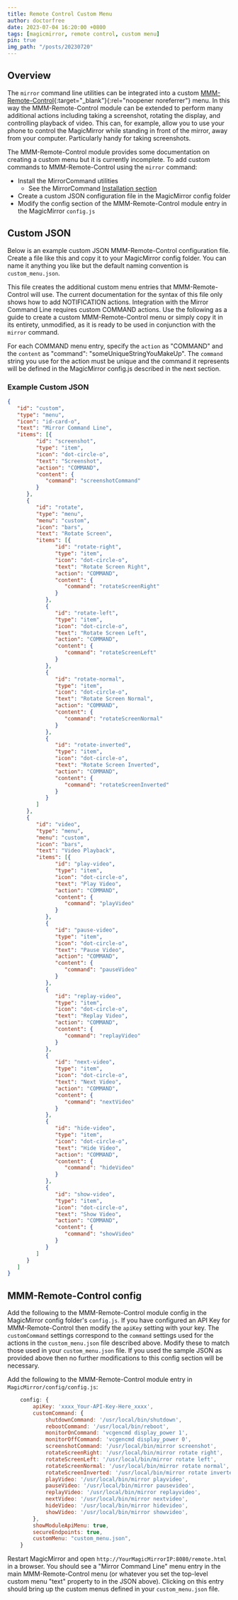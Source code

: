 ```yaml
---
title: Remote Control Custom Menu
author: doctorfree
date: 2023-07-04 16:20:00 +0800
tags: [magicmirror, remote control, custom menu]
pin: true
img_path: "/posts/20230720"
---
```


## Overview

The `mirror` command line utilities can be integrated into a custom
[MMM-Remote-Control](https://github.com/Jopyth/MMM-Remote-Control){:target="_blank"}{:rel="noopener noreferrer"} menu.
In this way the MMM-Remote-Control module can be extended to perform
many additional actions including taking a screenshot, rotating the
display, and controlling playback of video. This can, for example,
allow you to use your phone to control the MagicMirror while standing
in front of the mirror, away from your computer. Particularly handy
for taking screenshots.

The MMM-Remote-Control module provides some documentation on creating
a custom menu but it is currently incomplete. To add custom commands
to MMM-Remote-Control using the `mirror` command:

- Install the MirrorCommand utilities
    - See the MirrorCommand [Installation section](https://mirrorcommand.lazyman.dev/install)
- Create a custom JSON configuration file in the MagicMirror config folder
- Modify the config section of the MMM-Remote-Control module entry in the MagicMirror `config.js`

## Custom JSON

Below is an example custom JSON MMM-Remote-Control configuration file. Create a file like this and copy it to your MagicMirror config folder. You can name it anything you like but the default naming convention is `custom_menu.json`.

This file creates the additional custom menu entries that MMM-Remote-Control will use. The current documentation for the syntax of this file only shows how to add NOTIFICATION actions. Integration with the Mirror Command Line requires custom COMMAND actions. Use the following as a guide to create a custom MMM-Remote-Control menu or simply copy it in its entirety, unmodified, as it is ready to be used in conjunction with the `mirror` command.

For each COMMAND menu entry, specify the `action` as "COMMAND" and the `content` as "command": "someUniqueStringYouMakeUp". The `command` string you use for the action must be unique and the command it represents will be defined in the MagicMirror config.js described in the next section.

### Example Custom JSON

```json
{
   "id": "custom",
   "type": "menu",
   "icon": "id-card-o",
   "text": "Mirror Command Line",
   "items": [{
         "id": "screenshot",
         "type": "item",
         "icon": "dot-circle-o",
         "text": "Screenshot",
         "action": "COMMAND",
         "content": {
            "command": "screenshotCommand"
         }
      },
      {
         "id": "rotate",
         "type": "menu",
         "menu": "custom",
         "icon": "bars",
         "text": "Rotate Screen",
         "items": [{
               "id": "rotate-right",
               "type": "item",
               "icon": "dot-circle-o",
               "text": "Rotate Screen Right",
               "action": "COMMAND",
               "content": {
                  "command": "rotateScreenRight"
               }
            },
            {
               "id": "rotate-left",
               "type": "item",
               "icon": "dot-circle-o",
               "text": "Rotate Screen Left",
               "action": "COMMAND",
               "content": {
                  "command": "rotateScreenLeft"
               }
            },
            {
               "id": "rotate-normal",
               "type": "item",
               "icon": "dot-circle-o",
               "text": "Rotate Screen Normal",
               "action": "COMMAND",
               "content": {
                  "command": "rotateScreenNormal"
               }
            },
            {
               "id": "rotate-inverted",
               "type": "item",
               "icon": "dot-circle-o",
               "text": "Rotate Screen Inverted",
               "action": "COMMAND",
               "content": {
                  "command": "rotateScreenInverted"
               }
            }
         ]
      },
      {
         "id": "video",
         "type": "menu",
         "menu": "custom",
         "icon": "bars",
         "text": "Video Playback",
         "items": [{
               "id": "play-video",
               "type": "item",
               "icon": "dot-circle-o",
               "text": "Play Video",
               "action": "COMMAND",
               "content": {
                  "command": "playVideo"
               }
            },
            {
               "id": "pause-video",
               "type": "item",
               "icon": "dot-circle-o",
               "text": "Pause Video",
               "action": "COMMAND",
               "content": {
                  "command": "pauseVideo"
               }
            },
            {
               "id": "replay-video",
               "type": "item",
               "icon": "dot-circle-o",
               "text": "Replay Video",
               "action": "COMMAND",
               "content": {
                  "command": "replayVideo"
               }
            },
            {
               "id": "next-video",
               "type": "item",
               "icon": "dot-circle-o",
               "text": "Next Video",
               "action": "COMMAND",
               "content": {
                  "command": "nextVideo"
               }
            },
            {
               "id": "hide-video",
               "type": "item",
               "icon": "dot-circle-o",
               "text": "Hide Video",
               "action": "COMMAND",
               "content": {
                  "command": "hideVideo"
               }
            },
            {
               "id": "show-video",
               "type": "item",
               "icon": "dot-circle-o",
               "text": "Show Video",
               "action": "COMMAND",
               "content": {
                  "command": "showVideo"
               }
            }
         ]
      }
   ]
}
```

## MMM-Remote-Control config

Add the following to the MMM-Remote-Control module config in the MagicMirror config folder's `config.js`. If you have configured an API Key for MMM-Remote-Control then modify the `apiKey` setting with your key. The `customCommand` settings correspond to the `command` settings used for the actions in the `custom_menu.json` file described above. Modify these to match those used in your `custom_menu.json` file. If you used the sample JSON as provided above then no further modifications to this config section will be necessary.

Add the following to the MMM-Remote-Control module entry in `MagicMirror/config/config.js`:

```javascript
    config: {
        apiKey: 'xxxx_Your-API-Key-Here_xxxx',
        customCommand: {
            shutdownCommand: '/usr/local/bin/shutdown',
            rebootCommand: '/usr/local/bin/reboot',
            monitorOnCommand: 'vcgencmd display_power 1',
            monitorOffCommand: 'vcgencmd display_power 0',
            screenshotCommand: '/usr/local/bin/mirror screenshot',
            rotateScreenRight: '/usr/local/bin/mirror rotate right',
            rotateScreenLeft: '/usr/local/bin/mirror rotate left',
            rotateScreenNormal: '/usr/local/bin/mirror rotate normal',
            rotateScreenInverted: '/usr/local/bin/mirror rotate inverted',
            playVideo: '/usr/local/bin/mirror playvideo',
            pauseVideo: '/usr/local/bin/mirror pausevideo',
            replayVideo: '/usr/local/bin/mirror replayvideo',
            nextVideo: '/usr/local/bin/mirror nextvideo',
            hideVideo: '/usr/local/bin/mirror hidevideo',
            showVideo: '/usr/local/bin/mirror showvideo',
        },
        showModuleApiMenu: true,
        secureEndpoints: true,
        customMenu: "custom_menu.json",
    }
```

Restart MagicMirror and open `http://YourMagicMirrorIP:8080/remote.html` in a browser. You should see a "Mirror Command Line" menu entry in the main MMM-Remote-Control menu (or whatever you set the top-level custom menu "text" property to in the JSON above). Clicking on this entry should bring up the custom menus defined in your `custom_menu.json` file.
